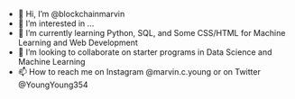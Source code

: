 - 👋 Hi, I’m @blockchainmarvin
- 👀 I’m interested in ...
- 🌱 I’m currently learning Python, SQL, and Some CSS/HTML for Machine Learning and Web Development
- 💞️ I’m looking to collaborate on starter programs in Data Science and Machine Learning
- 📫 How to reach me on Instagram @marvin.c.young or on Twitter @YoungYoung354

<!---
blockchainmarvin/blockchainmarvin is a ✨ special ✨ repository because its `README.md` (this file) appears on your GitHub profile.
You can click the Preview link to take a look at your changes.
--->
